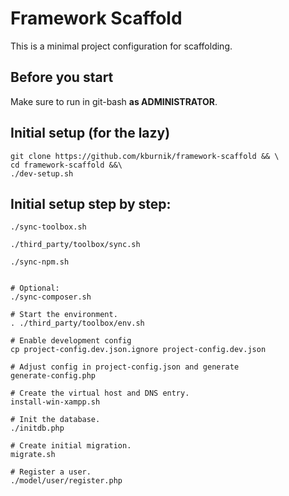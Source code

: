 # Framework Scaffold

This is a minimal project configuration for scaffolding.

## Before you start

Make sure to run in git-bash **as ADMINISTRATOR**.

## Initial setup (for the lazy)

```
git clone https://github.com/kburnik/framework-scaffold && \
cd framework-scaffold &&\
./dev-setup.sh
```

## Initial setup step by step:

```
./sync-toolbox.sh

./third_party/toolbox/sync.sh

./sync-npm.sh


# Optional:
./sync-composer.sh

# Start the environment.
. ./third_party/toolbox/env.sh

# Enable development config
cp project-config.dev.json.ignore project-config.dev.json

# Adjust config in project-config.json and generate
generate-config.php

# Create the virtual host and DNS entry.
install-win-xampp.sh

# Init the database.
./initdb.php

# Create initial migration.
migrate.sh

# Register a user.
./model/user/register.php

```

